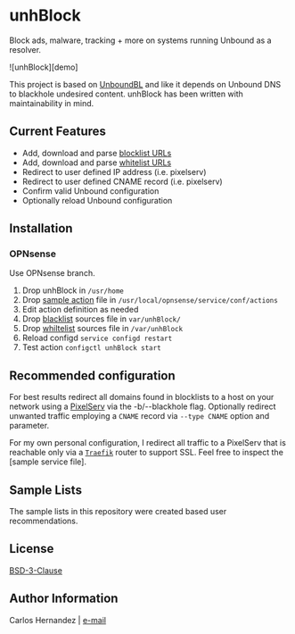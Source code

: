 # unhBlock

Block ads, malware, tracking + more on systems running Unbound as a resolver.

![unhBlock][demo]

This project is based on [UnboundBL][unboundbl-link] and like it depends on
Unbound DNS to blackhole undesired content. unhBlock has been written with
maintainability in mind.

## Current Features

* Add, download and parse [blocklist URLs][blacklist-sample]
* Add, download and parse [whitelist URLs][whitelist-sample]
* Redirect to user defined IP address (i.e. pixelserv)
* Redirect to user defined CNAME record (i.e. pixelserv)
* Confirm valid Unbound configuration
* Optionally reload Unbound configuration

## Installation

### OPNsense

Use OPNsense branch.

1. Drop unhBlock in `/usr/home`
2. Drop [sample action][opnsense-action] file in `/usr/local/opnsense/service/conf/actions`
3. Edit action definition as needed
4. Drop [blacklist][blacklist-sample] sources file in `var/unhBlock/`
5. Drop [whiltelist][whitelist-sample] sources file in `/var/unhBlock`
6. Reload configd `service configd restart`
7. Test action `configctl unhBlock start`

## Recommended configuration

For best results redirect all domains found in blocklists to a host on your
network using a [PixelServ][pixelserv-link] via the -b/--blackhole flag.
Optionally redirect unwanted traffic employing a `CNAME` record via `--type
CNAME` option and parameter.

For my own personal configuration, I redirect all traffic to a PixelServ that is
reachable only via a [`Traefik`][traefik-link] router to support SSL.
Feel free to inspect the [sample service file].

## Sample Lists

The sample lists in this repository were created based user recommendations.

## License

[BSD-3-Clause][license]

## Author Information

Carlos Hernandez | [e-mail](mailto:hurricanehrndz@techbyte.ca)

[whitelist-sample]: './samples/whitelist'
[blacklist-sample]: './samples/blacklist'
[unboundbl-link]: 'https://github.com/alectrocute/UnboundBL'
[license]: 'https://raw.githubusercontent.com/hurricanehrndz/unhBlock/master/LICENSE'
[opnsense-action]: './samples/OPNsense/actions_unhBlock.conf'
[pixelserv-link]: 'https://hub.docker.com/r/imthai/pixelserv-tls'
[traefik-link]: 'https://containo.us/traefik/'
[recommend-lists]: 'https://discourse.pi-hole.net/t/update-the-best-blocking-lists-for-the-pi-hole-alternative-dns-servers-2019/13620'
[service-exmaple-link]: './samples/pixelserv/pixelserv.service'
[unhblock-gif]: ./samples/unhBlock.gif
